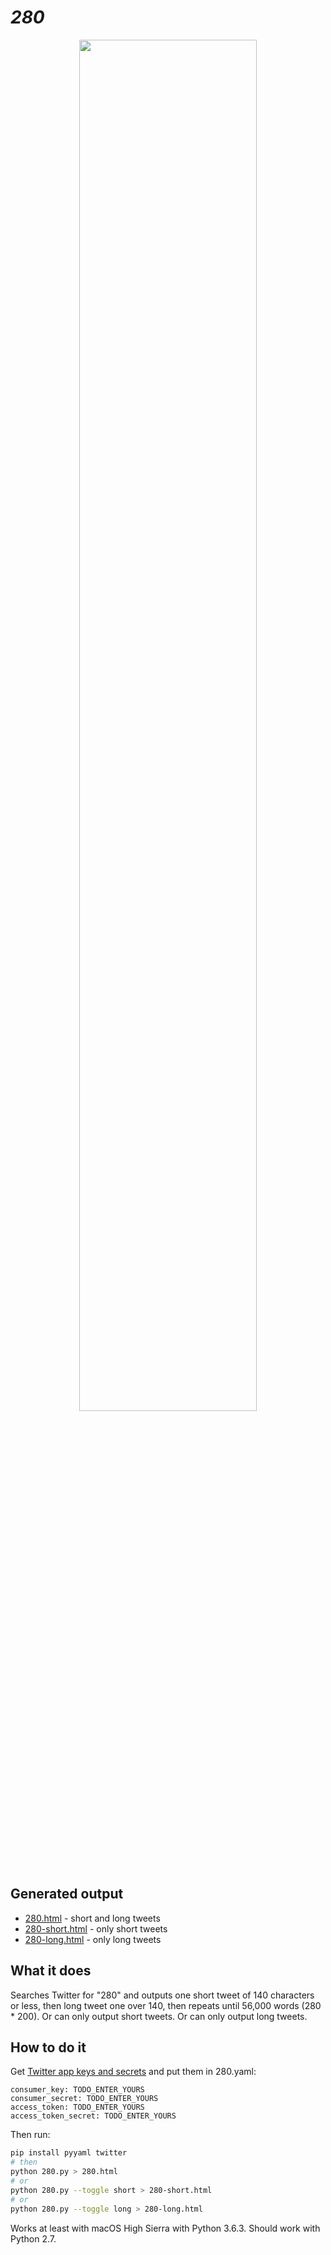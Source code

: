 # *280*

<p align="center">
<a href="https://twitter.com/survivorevan/status/928041592207818752"><img src="https://github.com/hugovk/NaNoGenMo-2017/blob/master/01-280/tweet.png?raw=true" width="75%" height="75%"></a>
</p>

## Generated output

* [280.html](https://hugovk.github.io/NaNoGenMo-2017/01-280/280.html) - short and long tweets
* [280-short.html](https://hugovk.github.io/NaNoGenMo-2017/01-280/280-short.html) - only short tweets
* [280-long.html](https://hugovk.github.io/NaNoGenMo-2017/01-280/280-long.html) - only long tweets

## What it does

Searches Twitter for "280" and outputs one short tweet of 140 characters or less, then long tweet one over 140, then repeats until 56,000 words (280 * 200). Or can only output short tweets. Or can only output long tweets.

## How to do it

Get [Twitter app keys and secrets](https://apps.twitter.com/) and put them in 280.yaml:

```
consumer_key: TODO_ENTER_YOURS
consumer_secret: TODO_ENTER_YOURS
access_token: TODO_ENTER_YOURS
access_token_secret: TODO_ENTER_YOURS
```

Then run:

```bash
pip install pyyaml twitter
# then
python 280.py > 280.html
# or
python 280.py --toggle short > 280-short.html
# or
python 280.py --toggle long > 280-long.html
```

Works at least with macOS High Sierra with Python 3.6.3. Should work with Python 2.7.
